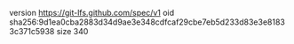 version https://git-lfs.github.com/spec/v1
oid sha256:9d1ea0cba2883d34d9ae3e348cdfcaf29cbe7eb5d233d83e3e81833c371c5938
size 340
